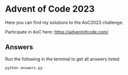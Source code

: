 # Advent of Code 2023

Here you can find my solutions to the AoC2023 challenge.

Participate in AoC here: https://adventofcode.com/

## Answers
Run the following in the terminal to get all answers listed:

``python answers.py``